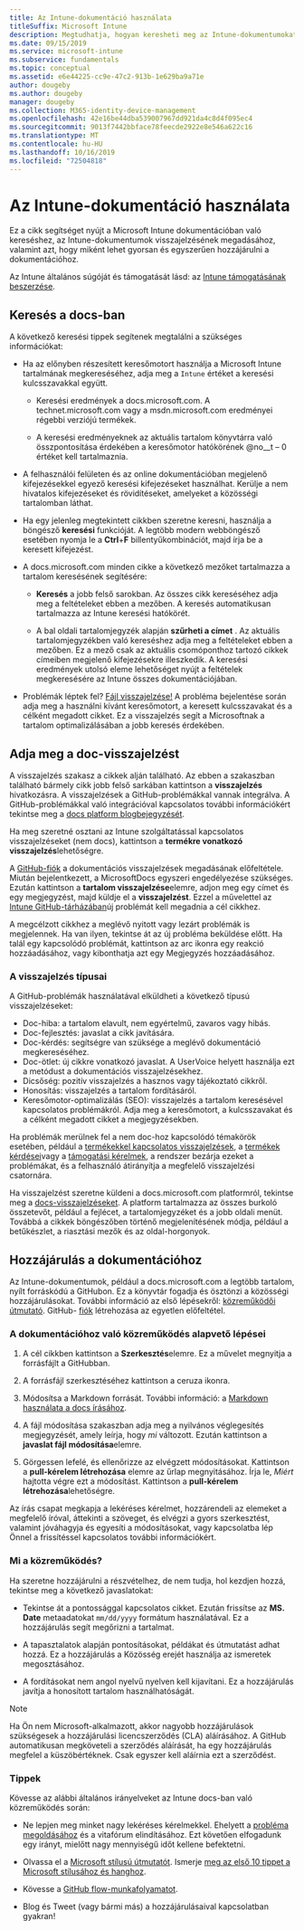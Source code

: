 ```yaml
---
title: Az Intune-dokumentáció használata
titleSuffix: Microsoft Intune
description: Megtudhatja, hogyan keresheti meg az Intune-dokumentumokat, hogyan biztosíthat dokumentációt, és Hogyan járulhat hozzá a dokumentumokhoz.
ms.date: 09/15/2019
ms.service: microsoft-intune
ms.subservice: fundamentals
ms.topic: conceptual
ms.assetid: e6e44225-cc9e-47c2-913b-1e629ba9a71e
author: dougeby
ms.author: dougeby
manager: dougeby
ms.collection: M365-identity-device-management
ms.openlocfilehash: 42e16be44dba539007967dd921da4c8d4f095ec4
ms.sourcegitcommit: 9013f7442bbface78feecde2922e8e546a622c16
ms.translationtype: MT
ms.contentlocale: hu-HU
ms.lasthandoff: 10/16/2019
ms.locfileid: "72504818"
---
```

# <a name="using-the-intune-docs"></a>Az Intune-dokumentáció használata

Ez a cikk segítséget nyújt a Microsoft Intune dokumentációban való kereséshez, az Intune-dokumentumok visszajelzésének megadásához, valamint azt, hogy miként lehet gyorsan és egyszerűen hozzájárulni a dokumentációhoz.

Az Intune általános súgóját és támogatását lásd: az [Intune támogatásának beszerzése](../get-support.md).

## <a name="search-the-docs"></a>Keresés a docs-ban

 A következő keresési tippek segítenek megtalálni a szükséges információkat:  

- Ha az előnyben részesített keresőmotort használja a Microsoft Intune tartalmának megkereséséhez, adja meg a `Intune` értéket a keresési kulcsszavakkal együtt.  

  - Keresési eredmények a docs.microsoft.com. A technet.microsoft.com vagy a msdn.microsoft.com eredményei régebbi verziójú termékek.  

  - A keresési eredményeknek az aktuális tartalom könyvtárra való összpontosítása érdekében a keresőmotor hatókörének @no__t – 0 értéket kell tartalmaznia.  

- A felhasználói felületen és az online dokumentációban megjelenő kifejezésekkel egyező keresési kifejezéseket használhat. Kerülje a nem hivatalos kifejezéseket és rövidítéseket, amelyeket a közösségi tartalomban láthat.

- Ha egy jelenleg megtekintett cikkben szeretne keresni, használja a böngésző **keresési** funkcióját. A legtöbb modern webböngésző esetében nyomja le a **Ctrl**+**F** billentyűkombinációt, majd írja be a keresett kifejezést.  

- A docs.microsoft.com minden cikke a következő mezőket tartalmazza a tartalom keresésének segítésére:  

  - **Keresés** a jobb felső sarokban. Az összes cikk kereséséhez adja meg a feltételeket ebben a mezőben. A keresés automatikusan tartalmazza az Intune keresési hatókörét.

  - A bal oldali tartalomjegyzék alapján **szűrheti a címet** . Az aktuális tartalomjegyzékben való kereséshez adja meg a feltételeket ebben a mezőben. Ez a mező csak az aktuális csomóponthoz tartozó cikkek címeiben megjelenő kifejezésekre illeszkedik. A keresési eredmények utolsó eleme lehetőséget nyújt a feltételek megkeresésére az Intune összes dokumentációjában.

- Problémák léptek fel? [Fájl visszajelzése!](#provide-doc-feedback) A probléma bejelentése során adja meg a használni kívánt keresőmotort, a keresett kulcsszavakat és a célként megadott cikket. Ez a visszajelzés segít a Microsoftnak a tartalom optimalizálásában a jobb keresés érdekében.  

## <a name="provide-doc-feedback"></a>Adja meg a doc-visszajelzést

A visszajelzés szakasz a cikkek alján található. Az ebben a szakaszban található bármely cikk jobb felső sarkában kattintson a **visszajelzés** hivatkozásra. A visszajelzések a GitHub-problémákkal vannak integrálva. A GitHub-problémákkal való integrációval kapcsolatos további információkért tekintse meg a [docs platform blogbejegyzését](https://docs.microsoft.com/teamblog/a-new-feedback-system-is-coming-to-docs).

Ha meg szeretné osztani az Intune szolgáltatással kapcsolatos visszajelzéseket (nem docs), kattintson a **termékre vonatkozó visszajelzés**lehetőségre.

A [GitHub-fiók](https://github.com/join) a dokumentációs visszajelzések megadásának előfeltétele. Miután bejelentkezett, a MicrosoftDocs egyszeri engedélyezése szükséges. Ezután kattintson a **tartalom visszajelzése**elemre, adjon meg egy címet és egy megjegyzést, majd küldje el a **visszajelzést**. Ezzel a művelettel az [Intune GitHub-tárházában](https://github.com/MicrosoftDocs/intunedocs/issues)új problémát kell megadnia a cél cikkhez.

A megcélzott cikkhez a meglévő nyitott vagy lezárt problémák is megjelennek. Ha van ilyen, tekintse át az új probléma beküldése előtt. Ha talál egy kapcsolódó problémát, kattintson az arc ikonra egy reakció hozzáadásához, vagy kibonthatja azt egy Megjegyzés hozzáadásához.

### <a name="types-of-feedback"></a>A visszajelzés típusai

A GitHub-problémák használatával elküldheti a következő típusú visszajelzéseket:

- Doc-hiba: a tartalom elavult, nem egyértelmű, zavaros vagy hibás.
- Doc-fejlesztés: javaslat a cikk javítására.
- Doc-kérdés: segítségre van szüksége a meglévő dokumentáció megkereséséhez.
- Doc-ötlet: új cikkre vonatkozó javaslat. A UserVoice helyett használja ezt a metódust a dokumentációs visszajelzésekhez.
- Dicsőség: pozitív visszajelzés a hasznos vagy tájékoztató cikkről.
- Honosítás: visszajelzés a tartalom fordításáról.
- Keresőmotor-optimalizálás (SEO): visszajelzés a tartalom keresésével kapcsolatos problémákról. Adja meg a keresőmotort, a kulcsszavakat és a célként megadott cikket a megjegyzésekben.

Ha problémák merülnek fel a nem doc-hoz kapcsolódó témakörök esetében, például a [termékekkel kapcsolatos visszajelzések](https://microsoftintune.uservoice.com/forums/291681-ideas), a [termékek kérdései](https://social.technet.microsoft.com/Forums/en-US/home?forum=microsoftintuneprod)vagy a [támogatási kérelmek](../get-support.md), a rendszer bezárja ezeket a problémákat, és a felhasználó átirányítja a megfelelő visszajelzési csatornára.

Ha visszajelzést szeretne küldeni a docs.microsoft.com platformról, tekintse meg a [docs-visszajelzéseket](https://aka.ms/sitefeedback). A platform tartalmazza az összes burkoló összetevőt, például a fejlécet, a tartalomjegyzéket és a jobb oldali menüt. Továbbá a cikkek böngészőben történő megjelenítésének módja, például a betűkészlet, a riasztási mezők és az oldal-horgonyok.

## <a name="contribute-to-docs"></a>Hozzájárulás a dokumentációhoz

Az Intune-dokumentumok, például a docs.microsoft.com a legtöbb tartalom, nyílt forráskódú a GitHubon. Ez a könyvtár fogadja és ösztönzi a közösségi hozzájárulásokat. További információ az első lépésekről: [közreműködői útmutató](https://docs.microsoft.com/contribute). GitHub- [fiók](https://github.com/join) létrehozása az egyetlen előfeltétel.

### <a name="basic-steps-to-contribute-to-docs"></a>A dokumentációhoz való közreműködés alapvető lépései

1. A cél cikkben kattintson a **Szerkesztés**elemre. Ez a művelet megnyitja a forrásfájlt a GitHubban.  

2. A forrásfájl szerkesztéséhez kattintson a ceruza ikonra.  

3. Módosítsa a Markdown forrását. További információ: a [Markdown használata a docs írásához](https://docs.microsoft.com/contribute/how-to-write-use-markdown).  

4. A fájl módosítása szakaszban adja meg a nyilvános véglegesítés megjegyzését, amely leírja, hogy *mi* változott. Ezután kattintson a **javaslat fájl módosítása**elemre.  

5. Görgessen lefelé, és ellenőrizze az elvégzett módosításokat. Kattintson a **pull-kérelem létrehozása** elemre az űrlap megnyitásához. Írja le, *Miért* hajtotta végre ezt a módosítást. Kattintson a **pull-kérelem létrehozása**lehetőségre.

Az írás csapat megkapja a lekéréses kérelmet, hozzárendeli az elemeket a megfelelő íróval, áttekinti a szöveget, és elvégzi a gyors szerkesztést, valamint jóváhagyja és egyesíti a módosításokat, vagy kapcsolatba lép Önnel a frissítéssel kapcsolatos további információkért.  

### <a name="what-to-contribute"></a>Mi a közreműködés?

Ha szeretne hozzájárulni a részvételhez, de nem tudja, hol kezdjen hozzá, tekintse meg a következő javaslatokat:  

- Tekintse át a pontossággal kapcsolatos cikket. Ezután frissítse az **MS. Date** metaadatokat `mm/dd/yyyy` formátum használatával. Ez a hozzájárulás segít megőrizni a tartalmat.  

- A tapasztalatok alapján pontosításokat, példákat és útmutatást adhat hozzá. Ez a hozzájárulás a Közösség erejét használja az ismeretek megosztásához.

- A fordításokat nem angol nyelvű nyelven kell kijavítani. Ez a hozzájárulás javítja a honosított tartalom használhatóságát.  

> [!Note]  
> Ha Ön nem Microsoft-alkalmazott, akkor nagyobb hozzájárulások szükségesek a hozzájárulási licencszerződés (CLA) aláírásához. A GitHub automatikusan megköveteli a szerződés aláírását, ha egy hozzájárulás megfelel a küszöbértéknek. Csak egyszer kell aláírnia ezt a szerződést.

### <a name="tips"></a>Tippek

Kövesse az alábbi általános irányelveket az Intune docs-ban való közreműködés során:

- Ne lepjen meg minket nagy lekéréses kérelmekkel. Ehelyett a [probléma megoldásához](#provide-doc-feedback) és a vitafórum elindításához. Ezt követően elfogadunk egy irányt, mielőtt nagy mennyiségű időt kellene befektetni.  

- Olvassa el a [Microsoft stílusú útmutatót](https://aka.ms/MicrosoftStyle). Ismerje [meg az első 10 tippet a Microsoft stílusához és hanghoz](https://docs.microsoft.com/style-guide/top-10-tips-style-voice).  

- Kövesse a [GitHub flow-munkafolyamatot](https://guides.github.com/introduction/flow/).  

- Blog és Tweet (vagy bármi más) a hozzájárulásaival kapcsolatban gyakran!  
